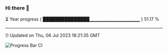 ### Hi there 👋

⏳ Year progress { ███████████████▁▁▁▁▁▁▁▁▁▁▁▁▁▁▁ } 51.17 %

---

⏰ Updated on Thu, 06 Jul 2023 18:21:35 GMT

![Progress Bar CI](https://github.com/liununu/liununu/workflows/Progress%20Bar%20CI/badge.svg)
